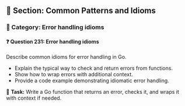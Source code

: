 ## 📘 Section: Common Patterns and Idioms
### 🔹 Category: Error handling idioms
#### ❓ Question 231: Error handling idioms

Describe common idioms for error handling in Go.

- Explain the typical way to check and return errors from functions.
- Show how to wrap errors with additional context.
- Provide a code example demonstrating idiomatic error handling.

🔧 **Task:** Write a Go function that returns an error, checks it, and wraps it with context if needed.
